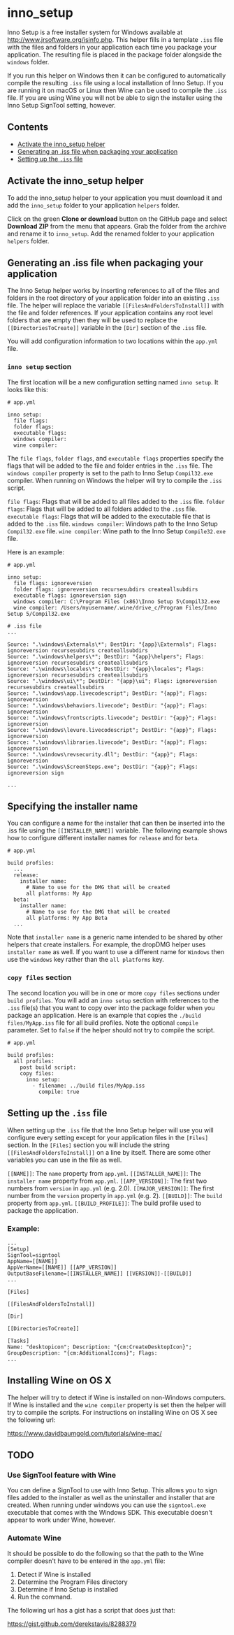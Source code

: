 # inno_setup

Inno Setup is a free installer system for Windows available at http://www.jrsoftware.org/isinfo.php. This helper fills in a template `.iss` file with the files and folders in your application each time you package your application. The resulting file is placed in the package folder alongside the `windows` folder.

If you run this helper on Windows then it can be configured to automatically compile the resulting `.iss` file using a local installation of Inno Setup. If you are running it on macOS or Linux then Wine can be used to compile the `.iss` file. If you are using Wine you will not be able to sign the installer using the Inno Setup SignTool setting, however.

## Contents

* [Activate the inno_setup helper](#activate-the-inno_setup-helper)
* [Generating an .iss file when packaging your application](#generating-an-iss-file-when-packaging-your-application)
* [Setting up the `.iss` file](#setting-up-the-iss-file)

## Activate the inno_setup helper

To add the inno_setup helper to your application you must download it and add the `inno_setup` folder to your application `helpers` folder.

Click on the green **Clone or download** button on the GitHub page and select **Download ZIP** from the menu that appears. Grab the folder from the archive and rename it to `inno_setup`. Add the renamed folder to your application `helpers` folder.

## Generating an .iss file when packaging your application

The Inno Setup helper works by inserting references to all of the files and folders in the root directory of your application folder into an existing `.iss` file. The helper will replace the variable `[[FilesAndFoldersToInstall]]` with the file and folder references. If your application contains any root level folders that are empty then they will be used to replace the `[[DirectoriesToCreate]]` variable in the `[Dir]` section of the `.iss` file.

You will add configuration information to two locations within the `app.yml` file.

### `inno setup` section

The first location will be a new configuration setting named `inno setup`. It looks like this:

```
# app.yml

inno setup:
  file flags:
  folder flags:
  executable flags:
  windows compiler:
  wine compiler:
```

The `file flags`, `folder flags`, and `executable flags` properties specify the flags that will be added to the file and folder entries in the `.iss` file. The `windows compiler` property is set to the path to Inno Setup `Compil32.exe` compiler. When running on Windows the helper will try to compile the `.iss` script.

`file flags`: Flags that will be added to all files added to the `.iss` file.
`folder flags`: Flags that will be added to all folders added to the `.iss` file.
`executable flags`: Flags that will be added to the executable file that is added to the `.iss` file.
`windows compiler`: Windows path to the Inno Setup `Compil32.exe` file.
`wine compiler`: Wine path to the Inno Setup `Compile32.exe` file.

Here is an example:

```
# app.yml

inno setup:
  file flags: ignoreversion
  folder flags: ignoreversion recursesubdirs createallsubdirs
  executable flags: ignoreversion sign
  windows compiler: C:\Program Files (x86)\Inno Setup 5\Compil32.exe
  wine compiler: /Users/myusername/.wine/drive_c/Program Files/Inno Setup 5/Compil32.exe
```

```
# .iss file
...

Source: ".\windows\Externals\*"; DestDir: "{app}\Externals"; Flags: ignoreversion recursesubdirs createallsubdirs
Source: ".\windows\helpers\*"; DestDir: "{app}\helpers"; Flags: ignoreversion recursesubdirs createallsubdirs
Source: ".\windows\locales\*"; DestDir: "{app}\locales"; Flags: ignoreversion recursesubdirs createallsubdirs
Source: ".\windows\ui\*"; DestDir: "{app}\ui"; Flags: ignoreversion recursesubdirs createallsubdirs
Source: ".\windows\app.livecodescript"; DestDir: "{app}"; Flags: ignoreversion
Source: ".\windows\behaviors.livecode"; DestDir: "{app}"; Flags: ignoreversion
Source: ".\windows\frontscripts.livecode"; DestDir: "{app}"; Flags: ignoreversion
Source: ".\windows\levure.livecodescript"; DestDir: "{app}"; Flags: ignoreversion
Source: ".\windows\libraries.livecode"; DestDir: "{app}"; Flags: ignoreversion
Source: ".\windows\revsecurity.dll"; DestDir: "{app}"; Flags: ignoreversion
Source: ".\windows\ScreenSteps.exe"; DestDir: "{app}"; Flags: ignoreversion sign

...
```

## Specifying the installer name

You can configure a name for the installer that can then be inserted into the .iss file using the `[[INSTALLER_NAME]]` variable. The following example shows how to configure different installer names for `release` and for `beta`.

```
# app.yml

build profiles:
  ...
  release:
    installer name:
      # Name to use for the DMG that will be created
      all platforms: My App
  beta:
    installer name:
      # Name to use for the DMG that will be created
      all platforms: My App Beta
  ...
```

Note that `installer name` is a generic name intended to be shared by other helpers that create installers. For example, the dropDMG helper uses `installer name` as well. If you want to use a different name for `Windows` then use the `windows` key rather than the `all platforms` key.

### `copy files` section

The second location you will be in one or more `copy files` sections under `build profiles`. You will add an `inno setup` section with references to the `.iss` file(s) that you want to copy over into the package folder when you package an application. Here is an example that copies the `./build files/MyApp.iss` file for all build profiles. Note the optional `compile` parameter. Set to `false` if the helper should not try to compile the script.

```
# app.yml

build profiles:
  all profiles:
    post build script:
    copy files:
      inno setup:
        - filename: ../build files/MyApp.iss
          compile: true
```

## Setting up the `.iss` file

When setting up the `.iss` file that the Inno Setup helper will use you will configure every setting except for your application files in the `[Files]` section. In the `[Files]` section you will include the string `[[FilesAndFoldersToInstall]]` on a line by itself. There are some other variables you can use in the file as well.

`[[NAME]]`: The `name` property from `app.yml`.
`[[INSTALLER_NAME]]`: The `installer name` property from `app.yml`.
`[[APP_VERSION]]`: The first two numbers from `version` in `app.yml` (e.g. 2.0).
`[[MAJOR_VERSION]]`: The first number from the `version` property in `app.yml` (e.g. 2).
`[[BUILD]]`: The `build` property from `app.yml`.
`[[BUILD_PROFILE]]`: The build profile used to package the application.


### Example:

```
...
[Setup]
SignTool=signtool
AppName=[[NAME]]
AppVerName=[[NAME]] [[APP_VERSION]]
OutputBaseFilename=[[INSTALLER_NAME]] [[VERSION]]-[[BUILD]]
...

[Files]

[[FilesAndFoldersToInstall]]

[Dir]

[[DirectoriesToCreate]]

[Tasks]
Name: "desktopicon"; Description: "{cm:CreateDesktopIcon}"; GroupDescription: "{cm:AdditionalIcons}"; Flags:
...
```

## Installing Wine on OS X

The helper will try to detect if Wine is installed on non-Windows computers. If Wine is installed and the `wine compiler` property is set then the helper will try to compile the scripts. For instructions on installing Wine on OS X see the following url:

https://www.davidbaumgold.com/tutorials/wine-mac/


## TODO

### Use SignTool feature with Wine

You can define a SignTool to use with Inno Setup. This allows you to sign files added to the installer as well as the uninstaller and installer that are created. When running under windows you can use the `signtool.exe` executable that comes with the Windows SDK. This executable doesn't appear to work under Wine, however.

### Automate Wine

It should be possible to do the following so that the path to the Wine compiler doesn't have to be entered in the `app.yml` file:

1. Detect if Wine is installed
2. Determine the Program Files directory
3. Determine if Inno Setup is installed
4. Run the command.

The following url has a gist has a script that does just that:

https://gist.github.com/derekstavis/8288379
